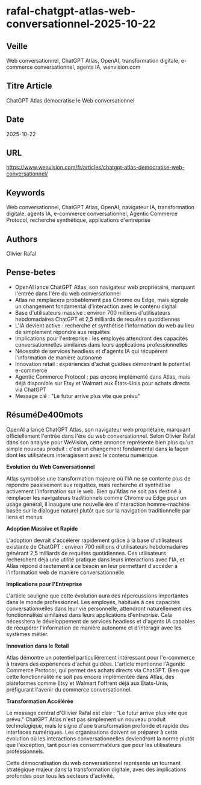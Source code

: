# rafal-chatgpt-atlas-web-conversationnel-2025-10-22

## Veille
Web conversationnel, ChatGPT Atlas, OpenAI, transformation digitale, e-commerce conversationnel, agents IA, wenvision.com

## Titre Article
ChatGPT Atlas démocratise le Web conversationnel

## Date
2025-10-22

## URL
https://www.wenvision.com/fr/articles/chatgpt-atlas-democratise-web-conversationnel/

## Keywords
Web conversationnel, ChatGPT Atlas, OpenAI, navigateur IA, transformation digitale, agents IA, e-commerce conversationnel, Agentic Commerce Protocol, recherche synthétique, applications d'entreprise

## Authors
Olivier Rafal

## Pense-betes

- OpenAI lance ChatGPT Atlas, son navigateur web propriétaire, marquant l'entrée dans l'ère du web conversationnel
- Atlas ne remplacera probablement pas Chrome ou Edge, mais signale un changement fondamental d'interaction avec le contenu digital
- Base d'utilisateurs massive : environ 700 millions d'utilisateurs hebdomadaires ChatGPT et 2,5 milliards de requêtes quotidiennes
- L'IA devient active : recherche et synthétise l'information du web au lieu de simplement répondre aux requêtes
- Implications pour l'entreprise : les employés attendront des capacités conversationnelles similaires dans leurs applications professionnelles
- Nécessité de services headless et d'agents IA qui récupèrent l'information de manière autonome
- Innovation retail : expériences d'achat guidées démontrant le potentiel e-commerce
- Agentic Commerce Protocol : pas encore implémenté dans Atlas, mais déjà disponible sur Etsy et Walmart aux États-Unis pour achats directs via ChatGPT
- Message clé : "Le futur arrive plus vite que prévu"

## RésuméDe400mots

OpenAI a lancé ChatGPT Atlas, son navigateur web propriétaire, marquant officiellement l'entrée dans l'ère du web conversationnel. Selon Olivier Rafal dans son analyse pour WeVision, cette annonce représente bien plus qu'un simple nouveau produit : c'est un changement fondamental dans la façon dont les utilisateurs interagissent avec le contenu numérique.

**Evolution du Web Conversationnel**

Atlas symbolise une transformation majeure où l'IA ne se contente plus de répondre passivement aux requêtes, mais recherche et synthétise activement l'information sur le web. Bien qu'Atlas ne soit pas destiné à remplacer les navigateurs traditionnels comme Chrome ou Edge pour un usage général, il inaugure une nouvelle ère d'interaction homme-machine basée sur le dialogue naturel plutôt que sur la navigation traditionnelle par liens et menus.

**Adoption Massive et Rapide**

L'adoption devrait s'accélérer rapidement grâce à la base d'utilisateurs existante de ChatGPT : environ 700 millions d'utilisateurs hebdomadaires générant 2,5 milliards de requêtes quotidiennes. Ces utilisateurs recherchent déjà une utilité pratique dans leurs interactions avec l'IA, et Atlas répond directement à ce besoin en leur permettant d'accéder à l'information web de manière conversationnelle.

**Implications pour l'Entreprise**

L'article souligne que cette évolution aura des répercussions importantes dans le monde professionnel. Les employés, habitués à ces capacités conversationnelles dans leur vie personnelle, attendront naturellement des fonctionnalités similaires dans leurs applications d'entreprise. Cela nécessitera le développement de services headless et d'agents IA capables de récupérer l'information de manière autonome et d'interagir avec les systèmes métier.

**Innovation dans le Retail**

Atlas démontre un potentiel particulièrement intéressant pour l'e-commerce à travers des expériences d'achat guidées. L'article mentionne l'Agentic Commerce Protocol, qui permet des achats directs via ChatGPT. Bien que cette fonctionnalité ne soit pas encore implémentée dans Atlas, des plateformes comme Etsy et Walmart l'offrent déjà aux États-Unis, préfigurant l'avenir du commerce conversationnel.

**Transformation Accélérée**

Le message central d'Olivier Rafal est clair : "Le futur arrive plus vite que prévu." ChatGPT Atlas n'est pas simplement un nouveau produit technologique, mais le signe d'une transformation profonde et rapide des interfaces numériques. Les organisations doivent se préparer à cette évolution où les interactions conversationnelles deviendront la norme plutôt que l'exception, tant pour les consommateurs que pour les utilisateurs professionnels.

Cette démocratisation du web conversationnel représente un tournant stratégique majeur dans la transformation digitale, avec des implications profondes pour tous les secteurs d'activité.
